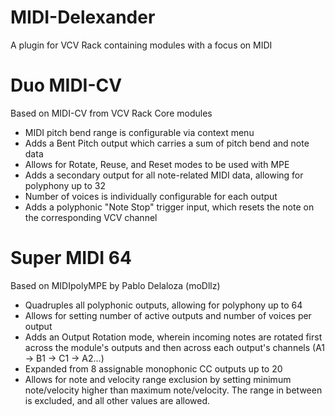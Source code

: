 # MIDI-Delexander
A plugin for VCV Rack containing modules with a focus on MIDI

# Duo MIDI-CV
Based on MIDI-CV from VCV Rack Core modules
* MIDI pitch bend range is configurable via context menu
* Adds a Bent Pitch output which carries a sum of pitch bend and note data
* Allows for Rotate, Reuse, and Reset modes to be used with MPE
* Adds a secondary output for all note-related MIDI data, allowing for polyphony up to 32
* Number of voices is individually configurable for each output
* Adds a polyphonic "Note Stop" trigger input, which resets the note on the corresponding VCV channel

# Super MIDI 64
Based on MIDIpolyMPE by Pablo Delaloza (moDllz)
* Quadruples all polyphonic outputs, allowing for polyphony up to 64
* Allows for setting number of active outputs and number of voices per output
* Adds an Output Rotation mode, wherein incoming notes are rotated first across the module's outputs and then across each output's channels (A1 -> B1 -> C1 -> A2...)
* Expanded from 8 assignable monophonic CC outputs up to 20
* Allows for note and velocity range exclusion by setting minimum note/velocity higher than maximum note/velocity. The range in between is excluded, and all other values are allowed.
